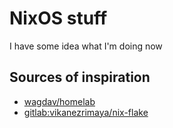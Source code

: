 # NixOS stuff

I have some idea what I'm doing now

## Sources of inspiration

- [wagdav/homelab](https://github.com/wagdav/homelab)
- [gitlab:vikanezrimaya/nix-flake](https://gitlab.com/vikanezrimaya/nix-flake)
